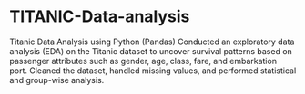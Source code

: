# TITANIC-Data-analysis
Titanic Data Analysis using Python (Pandas) Conducted an exploratory data analysis (EDA) on the Titanic dataset to uncover survival patterns based on passenger attributes such as gender, age, class, fare, and embarkation port. Cleaned the dataset, handled missing values, and performed statistical and group-wise analysis.
